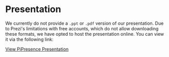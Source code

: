 # Presentation

We currently do not provide a `.ppt` or `.pdf` version of our presentation. Due to Prezi's limitations with free accounts, which do not allow downloading these formats, we have opted to host the presentation online. You can view it via the following link:

[View PiPresence Presentation](https://prezi.com/view/T18RGWJt6sRqBB0flpoq/)
